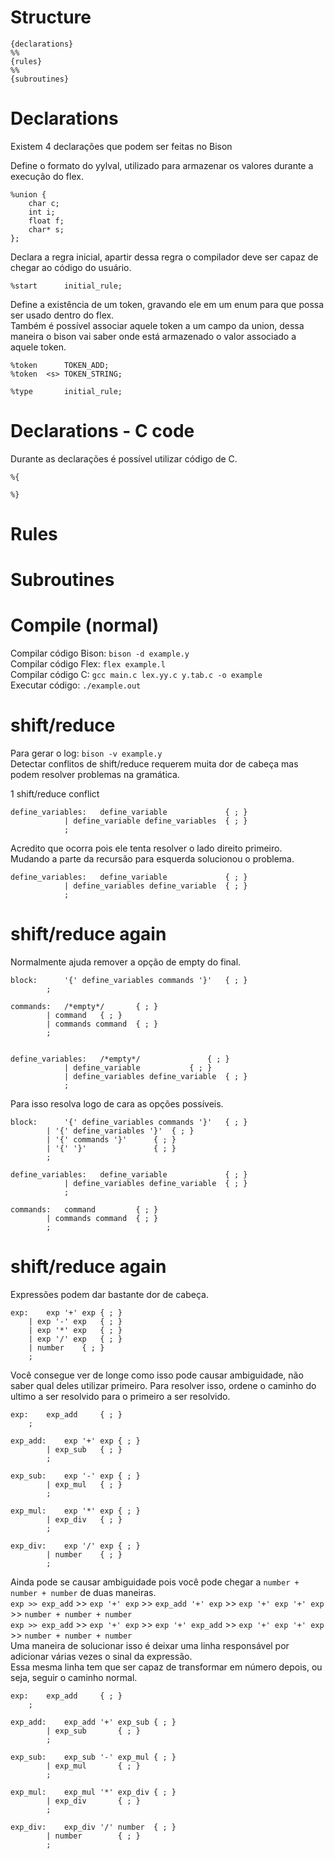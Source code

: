 # Structure

```
{declarations}
%%
{rules}
%%
{subroutines}
```

# Declarations
Existem 4 declarações que podem ser feitas no Bison  

Define o formato do yylval, utilizado para armazenar os valores durante a execução do flex.  
```
%union {
	char c;
	int i;
	float f;
	char* s;
};
```

Declara a regra inicial, apartir dessa regra o compilador deve ser capaz de chegar ao código do usuário.  
```
%start		initial_rule;
```

Define a existência de um token, gravando ele em um enum para que possa ser usado dentro do flex.  
Também é possível associar aquele token a um campo da union, dessa maneira o bison vai saber onde está armazenado o valor associado a aquele token.  
```
%token		TOKEN_ADD;
%token	<s>	TOKEN_STRING;
```

```
%type		initial_rule;
```

# Declarations - C code
Durante as declarações é possível utilizar código de C.  

```
%{

%}
```

# Rules

# Subroutines

# Compile (normal)
Compilar código Bison: `bison -d example.y`  
Compilar código Flex: `flex example.l`  
Compilar código C: `gcc main.c lex.yy.c y.tab.c -o example`  
Executar código: `./example.out`  

# shift/reduce
Para gerar o log: `bison -v example.y`  
Detectar conflitos de shift/reduce requerem muita dor de cabeça mas podem resolver problemas na gramática.  

1 shift/reduce conflict  
```
define_variables:	define_variable				{ ; }
			| define_variable define_variables	{ ; }
			;
```

Acredito que ocorra pois ele tenta resolver o lado direito primeiro.  
Mudando a parte da recursão para esquerda solucionou o problema.  
```
define_variables:	define_variable				{ ; }
			| define_variables define_variable	{ ; }
			;
```

# shift/reduce again
Normalmente ajuda remover a opção de empty do final.  
```
block:		'{' define_variables commands '}' 	{ ; }
		;

commands:	/*empty*/		{ ; }
		| command	{ ; }
		| commands command	{ ; }
		;


define_variables:	/*empty*/				{ ; }
			| define_variable			{ ; }
			| define_variables define_variable	{ ; }
			;
```

Para isso resolva logo de cara as opções possíveis.  
```
block:		'{' define_variables commands '}' 	{ ; }
		| '{' define_variables '}' 	{ ; }
		| '{' commands '}' 		{ ; }
		| '{' '}' 				{ ; }
		;

define_variables:	define_variable				{ ; }
			| define_variables define_variable	{ ; }
			;

commands:	command			{ ; }
		| commands command	{ ; }
		;
```

# shift/reduce again
Expressões podem dar bastante dor de cabeça.  
```
exp:	exp '+' exp	{ ; }
	| exp '-' exp	{ ; }
	| exp '*' exp	{ ; }
	| exp '/' exp	{ ; }
	| number	{ ; }
	;
```

Você consegue ver de longe como isso pode causar ambiguidade, não saber qual deles utilizar primeiro. Para resolver isso, ordene o caminho do ultimo a ser resolvido para o primeiro a ser resolvido.  
```
exp:	exp_add		{ ; }
	;

exp_add:	exp '+' exp	{ ; }
		| exp_sub	{ ; }
		;

exp_sub:	exp '-' exp	{ ; }
		| exp_mul	{ ; }
		;

exp_mul:	exp '*' exp	{ ; }
		| exp_div	{ ; }
		;

exp_div:	exp '/' exp	{ ; }
		| number	{ ; }
		;
```

Ainda pode se causar ambiguidade pois você pode chegar a `number + number + number` de duas maneiras.  
`exp >> exp_add` >> `exp '+' exp` >> `exp_add '+' exp` >> `exp '+' exp '+' exp` >> `number + number + number`  
`exp >> exp_add` >> `exp '+' exp` >> `exp '+' exp_add` >> `exp '+' exp '+' exp` >> `number + number + number`  
Uma maneira de solucionar isso é deixar uma linha responsável por adicionar várias vezes o sinal da expressão.  
Essa mesma linha tem que ser capaz de transformar em número depois, ou seja, seguir o caminho normal.  
```
exp:	exp_add		{ ; }
	;

exp_add:	exp_add '+' exp_sub	{ ; }
		| exp_sub		{ ; }
		;

exp_sub:	exp_sub '-' exp_mul	{ ; }
		| exp_mul		{ ; }
		;

exp_mul:	exp_mul '*' exp_div	{ ; }
		| exp_div		{ ; }
		;

exp_div:	exp_div '/' number	{ ; }
		| number		{ ; }
		;
```
